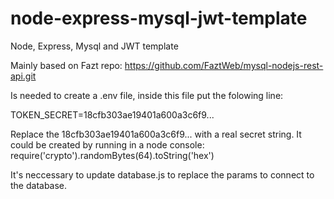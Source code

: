 # node-express-mysql-jwt-template

Node, Express, Mysql and JWT template

Mainly based on Fazt repo: https://github.com/FaztWeb/mysql-nodejs-rest-api.git

Is needed to create a .env file, inside this file put the folowing line:

TOKEN_SECRET=18cfb303ae19401a600a3c6f9... 

Replace the 18cfb303ae19401a600a3c6f9... with a real secret string. It could be created by running in a node console: require('crypto').randomBytes(64).toString('hex') 

It's neccessary to update database.js to replace the params to connect to the database.
